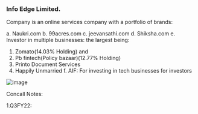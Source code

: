 ### Info Edge Limited.


Company is an online services company with a portfolio of brands:

a. Naukri.com
b. 99acres.com
c. jeevansathi.com
d. Shiksha.com
e. Investor in multiple businesses: the largest being: 
  1. Zomato(14.03% Holding) and 
  2. Pb fintech(Policy bazaar)(12.77% Holding)
  3. Printo Document Services
  4. Happily Unmarried
f. AIF: For investing in tech businesses for investors


![image](https://github.com/qodeinvestments/Swan-Documentation/assets/67407393/b0b3ee8f-861b-4f0b-9bd9-5bd819010f3c)



Concall Notes:

1.Q3FY22:








